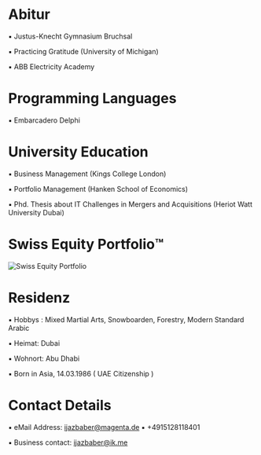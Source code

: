 # Abitur

▪︎ Justus-Knecht Gymnasium Bruchsal

▪︎ Practicing Gratitude (University of Michigan)

▪︎ ABB Electricity Academy 

# Programming Languages 

▪︎ Embarcadero Delphi 

# University Education 

▪︎ Business Management (Kings College London)

▪︎ Portfolio Management (Hanken School of Economics)

▪︎ Phd. Thesis about IT Challenges in Mergers and Acquisitions (Heriot Watt University Dubai)

# Swiss Equity Portfolio™️

![Swiss Equity Portfolio](https://user-images.githubusercontent.com/95079463/160344274-85d86ad3-b3f5-4852-836c-09f5bb1e9170.png)

# Residenz 

▪︎ Hobbys : Mixed Martial Arts, Snowboarden, Forestry, Modern Standard Arabic

▪︎ Heimat: Dubai 

▪︎ Wohnort: Abu Dhabi 

▪︎ Born in Asia, 14.03.1986  ( UAE Citizenship )

# Contact Details 

▪︎ eMail Address: ijazbaber@magenta.de ▪︎ +4915128118401 

▪︎ Business contact: ijazbaber@ik.me

